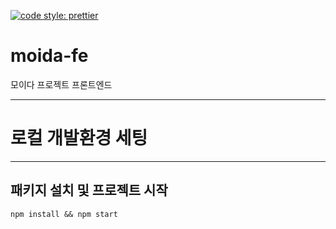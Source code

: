 [![code style: prettier](https://img.shields.io/badge/code_style-prettier-ff69b4.svg?style=flat-square)](https://github.com/prettier/prettier)

# moida-fe

모이다 프로젝트 프론트엔드

---

# 로컬 개발환경 세팅

---

## 패키지 설치 및 프로젝트 시작

```
npm install && npm start
```
